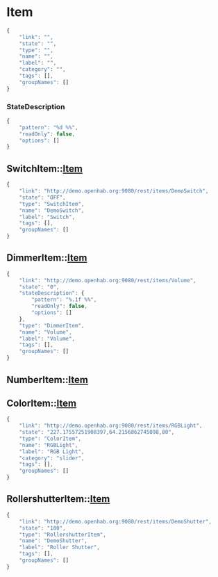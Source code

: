 # Item

```javascript
{
	"link": "",
	"state": "",
	"type": "",
	"name": "",
	"label": "",
	"category": "",
	"tags": [],
	"groupNames": []
}
```

### StateDescription

```javascript
{
	"pattern": "%d %%",
	"readOnly": false,
	"options": []
}
```

## SwitchItem::[Item]

```javascript
{
	"link": "http://demo.openhab.org:9080/rest/items/DemoSwitch",
	"state": "OFF",
	"type": "SwitchItem",
	"name": "DemoSwitch",
	"label": "Switch",
	"tags": [],
	"groupNames": []
}
```

## DimmerItem::[Item]
```javascript
{
	"link": "http://demo.openhab.org:9080/rest/items/Volume",
	"state": "0",
	"stateDescription": {
		"pattern": "%.1f %%",
		"readOnly": false,
		"options": []
	},
	"type": "DimmerItem",
	"name": "Volume",
	"label": "Volume",
	"tags": [],
	"groupNames": []
}
```

## NumberItem::[Item]
## ColorItem::[Item]

```javascript
{
	"link": "http://demo.openhab.org:9080/rest/items/RGBLight",
	"state": "227.17557251908397,64.2156862745098,80",
	"type": "ColorItem",
	"name": "RGBLight",
	"label": "RGB Light",
	"category": "slider",
	"tags": [],
	"groupNames": []
}
```
## RollershutterItem::[Item]
```javascript
{
	"link": "http://demo.openhab.org:9080/rest/items/DemoShutter",
	"state": "100",
	"type": "RollershutterItem",
	"name": "DemoShutter",
	"label": "Roller Shutter",
	"tags": [],
	"groupNames": []
}
```

[Widget]: WIDGETS.md#widget
[Switch]: WIDGETS.md#switch::widget
[Chart]: WIDGETS.md#chart::widget
[Frame]: WIDGETS.md#frame::widget
[Selection]: WIDGETS.md#selection::widget
[Setpoint]: WIDGETS.md#setpoint::widget
[Slider]: WIDGETS.md#slider::widget
[Colorpicker]: WIDGETS.md#colorpicker::widget
[Mapview]: WIDGETS.md#mapview::widget
[Image]: WIDGETS.md#image::widget
[Video]: WIDGETS.md#video::widget
[Webview]: WIDGETS.md#webview::widget

[Item]: #item

[Mapping]: WIDGETS.md#mapping

